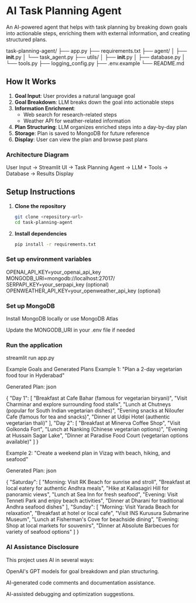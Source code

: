 # AI Task Planning Agent

An AI-powered agent that helps with task planning by breaking down goals into actionable steps, enriching them with external information, and creating structured plans.

task-planning-agent/
├── app.py
├── requirements.txt
├── agent/
│   ├── __init__.py
│   └── task_agent.py
├── utils/
│   ├── __init__.py
│   ├── database.py
│   └── tools.py
├── logging_config.py
├── .env.example
└── README.md

## How It Works

1. **Goal Input**: User provides a natural language goal
2. **Goal Breakdown**: LLM breaks down the goal into actionable steps
3. **Information Enrichment**: 
   - Web search for research-related steps
   - Weather API for weather-related information
4. **Plan Structuring**: LLM organizes enriched steps into a day-by-day plan
5. **Storage**: Plan is saved to MongoDB for future reference
6. **Display**: User can view the plan and browse past plans

### Architecture Diagram

User Input → Streamlit UI → Task Planning Agent → LLM + Tools → Database → Results Display


## Setup Instructions

1. **Clone the repository**
   ```bash
   git clone <repository-url>
   cd task-planning-agent

1. **Install dependencies**
   ```bash
   pip install -r requirements.txt
### Set up environment variables
OPENAI_API_KEY=your_openai_api_key
MONGODB_URI=mongodb://localhost:27017/
SERPAPI_KEY=your_serpapi_key (optional)
OPENWEATHER_API_KEY=your_openweather_api_key (optional)

### Set up MongoDB

Install MongoDB locally or use MongoDB Atlas

Update the MONGODB_URI in your .env file if needed

### Run the application

streamlit run app.py

Example Goals and Generated Plans
Example 1: "Plan a 2-day vegetarian food tour in Hyderabad"

Generated Plan:
json

{
  "Day 1": [
    "Breakfast at Cafe Bahar (famous for vegetarian biryani)",
    "Visit Charminar and explore surrounding food stalls",
    "Lunch at Chutneys (popular for South Indian vegetarian dishes)",
    "Evening snacks at Niloufer Cafe (famous for tea and snacks)",
    "Dinner at Udipi Hotel (authentic vegetarian thali)"
  ],
  "Day 2": [
    "Breakfast at Minerva Coffee Shop",
    "Visit Golkonda Fort",
    "Lunch at Nanking (Chinese vegetarian options)",
    "Evening at Hussain Sagar Lake",
    "Dinner at Paradise Food Court (vegetarian options available)"
  ]
}

Example 2: "Create a weekend plan in Vizag with beach, hiking, and seafood"

Generated Plan:
json

{
  "Saturday": [
    "Morning: Visit RK Beach for sunrise and stroll",
    "Breakfast at local eatery for authentic Andhra meals",
    "Hike at Kailasagiri Hill for panoramic views",
    "Lunch at Sea Inn for fresh seafood",
    "Evening: Visit Tenneti Park and enjoy beach activities",
    "Dinner at Dharani for traditional Andhra seafood dishes"
  ],
  "Sunday": [
    "Morning: Visit Yarada Beach for relaxation",
    "Breakfast at hotel or local cafe",
    "Visit INS Kurusura Submarine Museum",
    "Lunch at Fisherman's Cove for beachside dining",
    "Evening: Shop at local markets for souvenirs",
    "Dinner at Absolute Barbecues for variety of seafood options"
  ]
}

### AI Assistance Disclosure

This project uses AI in several ways:

OpenAI's GPT models for goal breakdown and plan structuring.

AI-generated code comments and documentation assistance.

AI-assisted debugging and optimization suggestions.